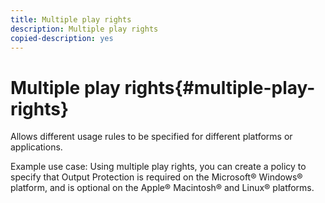 ```yaml
---
title: Multiple play rights
description: Multiple play rights
copied-description: yes
---
```


# Multiple play rights{#multiple-play-rights}

Allows different usage rules to be specified for different platforms or applications.

Example use case: Using multiple play rights, you can create a policy to specify that Output Protection is required on the Microsoft® Windows® platform, and is optional on the Apple® Macintosh® and Linux® platforms. 
